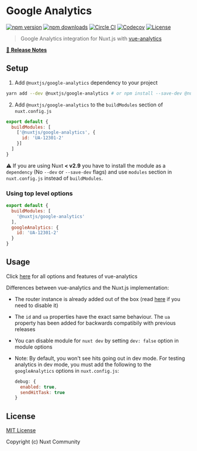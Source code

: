 # Google Analytics

[![npm version][npm-version-src]][npm-version-href]
[![npm downloads][npm-downloads-src]][npm-downloads-href]
[![Circle CI][circle-ci-src]][circle-ci-href]
[![Codecov][codecov-src]][codecov-href]
[![License][license-src]][license-href]

> Google Analytics integration for Nuxt.js with [vue-analytics](https://github.com/MatteoGabriele/vue-analytics)

[📖 **Release Notes**](./CHANGELOG.md)

## Setup

1. Add `@nuxtjs/google-analytics` dependency to your project

```bash
yarn add --dev @nuxtjs/google-analytics # or npm install --save-dev @nuxtjs/google-analytics
```

2. Add `@nuxtjs/google-analytics` to the `buildModules` section of `nuxt.config.js`

```js
export default {
  buildModules: [
    ['@nuxtjs/google-analytics', {
      id: 'UA-12301-2'
    }]
  ]
}
```

:warning: If you are using Nuxt **< v2.9** you have to install the module as a `dependency` (No `--dev` or `--save-dev` flags) and use `modules` section in `nuxt.config.js` instead of `buildModules`.

### Using top level options

```js
export default {
  buildModules: [
    '@nuxtjs/google-analytics'
  ],
  googleAnalytics: {
    id: 'UA-12301-2'
  }
}
```

## Usage

Click [here](https://matteogabriele.gitbooks.io/vue-analytics/content/) for all options and features of vue-analytics

Differences between vue-analytics and the Nuxt.js implementation:

- The router instance is already added out of the box (read [here](https://github.com/MatteoGabriele/vue-analytics/blob/master/docs/page-tracking.md#disable-page-auto-tracking) if you need to disable it)
- The `id` and `ua` properties have the exact same behaviour. The `ua` property has been added for backwards compatibily with previous releases
- You can disable module for `nuxt dev` by setting `dev: false` option in module options
- Note: By default, you won't see hits going out in dev mode. For testing analytics in dev mode, you must add the following to the `googleAnalytics` options in `nuxt.config.js`:

  ```js
  debug: {
    enabled: true,
    sendHitTask: true
  }
  ```

## License

[MIT License](./LICENSE)

Copyright (c) Nuxt Community

<!-- Badges -->
[npm-version-src]: https://img.shields.io/npm/v/@nuxtjs/google-analytics/latest.svg?style=flat-square
[npm-version-href]: https://npmjs.com/package/@nuxtjs/google-analytics

[npm-downloads-src]: https://img.shields.io/npm/dt/@nuxtjs/google-analytics.svg?style=flat-square
[npm-downloads-href]: https://npmjs.com/package/@nuxtjs/google-analytics

[circle-ci-src]: https://img.shields.io/circleci/project/github/nuxt-community/analytics-module.svg?style=flat-square
[circle-ci-href]: https://circleci.com/gh/nuxt-community/analytics-module

[codecov-src]: https://img.shields.io/codecov/c/github/nuxt-community/analytics-module.svg?style=flat-square
[codecov-href]: https://codecov.io/gh/nuxt-community/analytics-module

[license-src]: https://img.shields.io/npm/l/@nuxtjs/google-analytics.svg?style=flat-square
[license-href]: https://npmjs.com/package/@nuxtjs/google-analytics
